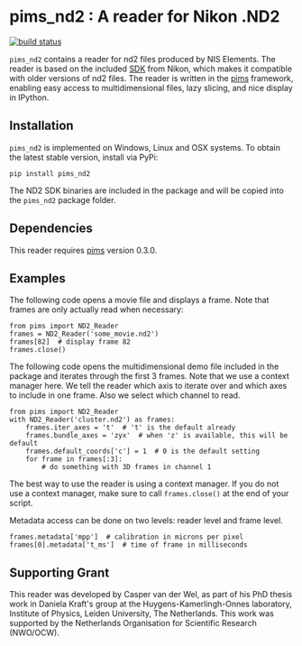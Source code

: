 pims_nd2 : A reader for Nikon .ND2
==================================
[![build status](https://travis-ci.org/soft-matter/pims_nd2.png?branch=master)](https://travis-ci.org/soft-matter/pims_nd2)

`pims_nd2` contains a reader for nd2 files produced by NIS Elements. The reader is based on the included [SDK](http://www.nd2sdk.com) from Nikon, which makes it compatible with older versions of nd2 files. The reader is written in the [pims](https://github.com/soft-matter/pims) framework, enabling easy access to multidimensional files, lazy slicing, and nice display in IPython.

Installation
------------

`pims_nd2` is implemented on Windows, Linux and OSX systems. To obtain the latest stable version, install via PyPi:

    pip install pims_nd2

The ND2 SDK binaries are included in the package and will be copied into the `pims_nd2` package folder.

Dependencies
------------

This reader requires [pims](https://github.com/soft-matter/pims) version 0.3.0.

Examples
--------

The following code opens a movie file and displays a frame. Note that frames are only actually read when necessary:

    from pims import ND2_Reader
    frames = ND2_Reader('some_movie.nd2')
    frames[82]  # display frame 82
    frames.close()

The following code opens the multidimensional demo file included in the package and iterates through the first 3 frames. Note that we use a context manager here. We tell the reader which axis to iterate over and which axes to include in one frame. Also we select which channel to read.

    from pims import ND2_Reader
    with ND2_Reader('cluster.nd2') as frames:
		frames.iter_axes = 't'  # 't' is the default already
		frames.bundle_axes = 'zyx'  # when 'z' is available, this will be default
		frames.default_coords['c'] = 1  # 0 is the default setting
		for frame in frames[:3]:
			# do something with 3D frames in channel 1

The best way to use the reader is using a context manager. If you do not use a context manager, make sure to call `frames.close()` at the end of your script.

Metadata access can be done on two levels: reader level and frame level.

	frames.metadata['mpp']  # calibration in microns per pixel
	frames[0].metadata['t_ms']  # time of frame in milliseconds

Supporting Grant
----------------
This reader was developed by Casper van der Wel, as part of his PhD thesis work in Daniela Kraft's group at the Huygens-Kamerlingh-Onnes laboratory, Institute of Physics, Leiden University, The Netherlands. This work was supported by the Netherlands Organisation for Scientific Research (NWO/OCW).
